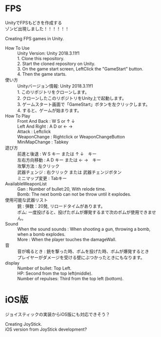 # FPS
UnityでFPSもどきを作成する<br>
ゾンビ出現しました！！！！！！<br>

Creating FPS games in Unity.
<dl>
  <dt>How To Use</dt>
  <dd>Unity Version: Unity 2018.3.11f1</dd>
  <dd>1. Clone this repository.</dd>
  <dd>2. Start the cloned repository on Unity.</dd>
  <dd>3. On the game start screen, LeftClick the "GameStart" button.</dd>
  <dd>4. Then the game starts.</dd>
  
  <dt>使い方</dt>
  <dd>Unityバージョン情報: Unity 2018.3.11f1</dd>
  <dd>1. このリポジトリをクローンします。</dd>
  <dd>2. クローンしたこのリポジトリをUnity上で起動します。</dd>
  <dd>3. ゲームスタート画面で「GameStart」ボタンを左クリックします。</dd>
  <dd>4. すると、ゲームが始まります。</dd>
  
  <dt>How To Play</dt>
  <dd>Front And Back  : W S  or  ↑ ↓</dd>
  <dd>Left And Right  : A D  or  ← →</dd>
  <dd>Attack          : Leftclick</dd>
  <dd>WeaponChange    : Rightclick or WeaponChangeButton</dd>
  <dd>MiniMapChange   : Tabkey</dd>
  
  <dt>遊び方</dt>
  <dd>前進と後退       : W S キー または ↑ ↓　キー</dd>
  <dd>左右方向移動     : A D キー または ← →　キー</dd>
  <dd>攻撃方法         : 左クリック</dd>
  <dd>武器チェンジ      : 右クリック または 武器チェンジボタン</dd>
  <dd>ミニマップ変更     : Tabキー</dd>
  
  <dt>AvailableWeaponList</dt>
  <dd>Gan : Number of bullet:20, With relode time.</dd>
  <dd>Bomb: The next bomb can not be throw until it explodes.</dd>
  
  <dt>使用可能な武器リスト</dt>
  <dd>銃 : 弾数：20発, リロードタイムがあります。</dd>
  <dd>ボム: 一度投げると、投げたボムが爆発するまで次のボムが使用できません。</dd>
  
  <dt>Sound</dt>
  <dd>When the sound sounds : When shooting a gun, throwing a bomb, when a bomb explodes.</dd>
  <dd>More : When the player touches the damageWall.</dd>
  
  <dt>音</dt>
  <dd>音が鳴るとき : 銃を撃った時、ボムを投げた時、ボムが爆発するとき</dd>
  <dd>プレイヤーがダメージを受ける壁にぶつかったときにもなります。</dd>
  
  <dt>display</dt>
  <dd>Number of bullet: Top Left.</dd>
  <dd>HP: Second from the top left(middle).</dd>
  <dd>Number of repulses: Third from the top left (bottom).</dd>
</dl> 

# iOS版
ジョイスティックの実装からiOS版にも対応できそう？<br>

Creating JoyStick.<br>
iOS version from JoyStick development?
